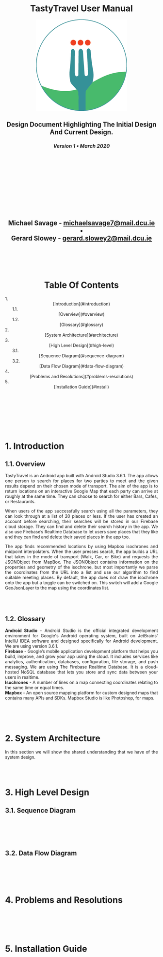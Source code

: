 <div align="center">

# TastyTravel User Manual

![TastyTravel logo](images/96.png)


## Design Document Highlighting The Initial Design And Current Design.

### <em>Version 1 • March 2020</em>
<br/><br/>
<br/><br/>
<br/><br/>
<br/><br/>
**Michael Savage** - michaelsavage7@mail.dcu.ie  
•  
**Gerard Slowey** - gerard.slowey2@mail.dcu.ie  
---
</div>

<div align="center">
<br/><br/>
<br/><br/>

# Table Of Contents 
<div align="left"> 1.</div>                                                             [Introduction](#introduction)
<div align="left"> &nbsp;&nbsp;&nbsp;&nbsp;&nbsp;&nbsp;1.1.</div>                       [Overview](#overview) 
<div align="left"> &nbsp;&nbsp;&nbsp;&nbsp;&nbsp;&nbsp;1.2.</div>                       [Glossary](#glossary)  
<div align="left"> 2.</div>                                                             [System Architecture](#architecture)
<div align="left"> 3.</div>                                                             [High Level Design](#high-level)  
<div align="left"> &nbsp;&nbsp;&nbsp;&nbsp;&nbsp;&nbsp;3.1.</div>                       [Sequence Diagram](#sequence-diagram)  
<div align="left"> &nbsp;&nbsp;&nbsp;&nbsp;&nbsp;&nbsp;3.2.</div>                       [Data Flow Diagram](#data-flow-diagram)  
<div align="left"> 4.</div>                                                             [Problems and Resolutions](#problems-resolutions)  
<div align="left"> 5.</div>                                                             [Installation Guide](#install)

<br/><br/>
<br/><br/>
---
</div>
<div align="justify"> 

<a name="introduction"></a>
# 1. Introduction  

<a name="overview"></a>
## 1.1. Overview 

TastyTravel is an Android app built with Android Studio 3.6.1.
The app allows one person to search for places for two parties to meet and the given results depend on their chosen mode of transport. 
The aim of the app is to return locations on an interactive Google Map that each party can arrive at roughly at the same time. 
They can choose to search for either Bars, Cafes, or Restaurants.

 
When users of the app successfully search using all the parameters, they can look through at a list of 20 places or less. 
If the user has created an account before searching, their searches will be stored in our Firebase cloud storage. 
They can find and delete their search history in the app. We also use Firebase’s Realtime Database to let users save 
places that they like and they can find and delete their saved places in the app too.

 
The app finds recommended locations by using Mapbox isochrones and midpoint interpolaters. When the user presses search, 
the app builds a URL that takes in the mode of transport (Walk, Car, or Bike) and requests the JSONObject from MapBox. 
The JSONObject contains information on the properties and geometry of the isochrone, but most importantly we parse the 
coordinates from the URL into a list and use our algorithm to find suitable meeting places. By default, the app does 
not draw the isochrone onto the app but a toggle can be switched on. This switch will add a Google GeoJsonLayer to the 
map using the coordinates list. 
<br></br>
<br></br>
<a name="glossary"></a>
## 1.2. Glossary

**Android Studio** - Android Studio is the official integrated development environment for Google's Android operating system, 
built on JetBrains' IntelliJ IDEA software and designed specifically for Android development. We are using version 3.6.1.  
**Firebase** - Google’s mobile application development platform that helps you build, improve, and grow your app using the cloud. 
It includes services like analytics, authentication, databases, configuration, file storage, and push messaging. We are using The Firebase Realtime Database. 
It is a cloud-hosted NoSQL database that lets you store and sync data between your users in realtime.  
**Isochrones** - A number of lines on a map connecting coordinates relating to the same time or equal times.  
**Mapbox** - An open source mapping platform for custom designed maps that contains many APIs and SDKs. Mapbox Studio is like Photoshop, for maps.  
<br></br>
<br></br>
<a name="architecture"></a>
# 2. System Architecture
In this section we will show the shared understanding that we have of the system design.
<br></br>
<br></br>
<a name="high-level"></a>
# 3. High Level Design
<a name="sequence-diagram"></a>
## 3.1. Sequence Diagram
<br></br>
<br></br>
<a name="data-flow-diagram"></a>
## 3.2. Data Flow Diagram
<br></br>
<br></br>
<a name="problems-resolutions"></a>
# 4. Problems and Resolutions
<br></br>
<br></br>
<a name="install"></a>
# 5. Installation Guide
<br></br>
<br></br>